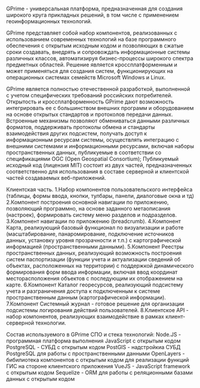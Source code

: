 GPrime - универсальная платформа, предназначенная для создания широкого круга прикладных решений, в том числе с применением геоинформационных технологий.

GPrime представляет собой набор компонентов, реализованных с использованием современных технологий на базе программного обеспечения с открытым исходным кодом и позволяющих в сжатые сроки создавать, внедрять и сопровождать информационные системы различных классов, автоматизируя бизнес-процессы широкого спектра предметных областей. Решение является кроссплатформенным и может применяться для создания систем, функционирующих на операционных системах семейств Microsoft Windows и Linux.

GPrime является полностью отечественной разработкой, выполненной с учетом специфических требований российских потребителей. Открытость и кроссплатформенность GPrime дают возможность интегрировать ее с большинством внешних программ и оборудованием на основе открытых стандартов и протоколов передачи данных.
Встроенные механизмы позволяют обмениваться данными различных форматов, поддерживать протоколы обмена и стандарты взаимодействия других подсистем, получать доступ к информационным ресурсам системы, осуществлять интеграцию с внешними системами и информационными ресурсами, включая наборы пространственных данных, публикуемые в соответствии со спецификациями OGC (Open Geospatial Consortium);
Публикуемый исходный код (лицензия MIT) состоит из двух частей, предназначенных соответственно для использования в составе серверной и клиентской частей создаваемых веб-приложений. 

Клиентская часть.
1.Набор компонентов пользовательского интерфейса (таблицы, формы ввода, кнопки, тулбары, панели, диалоговые окна и тд)
2.Компонент построения основной навигации по приложению, позволяющий программно, на основе заданного метаописания (настроек), формировать систему меню разделов и подразделов.
3.Компонент навигации по приложению (breadcrumb).
4.Компонент Карта, реализующий базовый функционал по визуализации и работе (масштабирование, панаромирование, подключение источников данных, установку уровня прозрачности и т.п.) с  картографической информацией (пространственными данными).
5.Компонент Реестры пространственных данных, реализующий возможность построения систем паспортизации (функции учета и актуализации сведений об объектах, расположенных на территории) с поддержкой динамического формирования форм ввода информации, включая ввод координат месторасположения объектов с последующим их отображением на карте.
6.Компонент Каталог георесурсов, реализующий подсистему учета и разграничения доступа к подключенным к системе пространственным данным (картографической информации).
7.Компонент Системный журнал - готовое решение для организации подсистемы логирования действий пользователей.
8.Клиентское API  - набор компонентов, реализующих взаимодействие в рамках клиент-серверной технологии.

Состав используемого в GPrime СПО и стека технологий:
Node.JS - программная платформа выполнения JavaScript с открытым кодом
PostgreSQL - СУБД с открытым кодом
PostGIS - надстройкиа СУБД PostgreSQL для работы с пространственными данными
OpenLayers - бибилиотека компонентов с открытым кодом для реализации функций ГИС на стороне клиентского приложения 
VueJS - JavaScript framework с открытым кодом
Sequelize - ORM для работы с реляционными базами данных с открытым кодом
